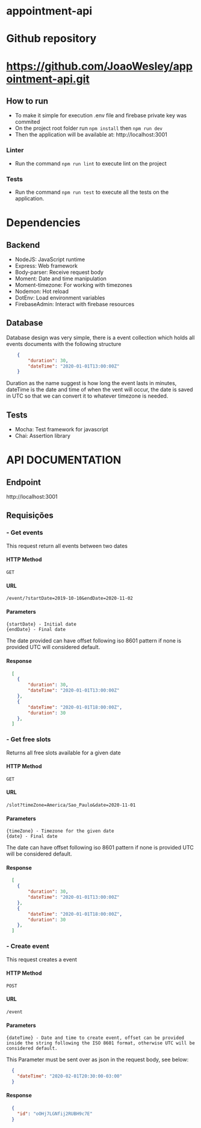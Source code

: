# appointment-api
 
# Github repository
# https://github.com/JoaoWesley/appointment-api.git

## How to run
 - To make it simple for execution .env file and firebase private key was commited
 - On the project root folder run `npm install` then `npm run dev`
 - Then the application will be available at: http://localhost:3001

### Linter
 - Run the command `npm run lint` to execute lint on the project

### Tests
  - Run the command `npm run test` to execute all the tests on the application.

# Dependencies

## Backend
- NodeJS: JavaScript runtime
- Express: Web framework
- Body-parser: Receive request body 
- Moment: Date and time manipulation
- Moment-timezone: For working with timezones
- Nodemon: Hot reload
- DotEnv: Load environment variables
- FirebaseAdmin: Interact with firebase resources 

## Database

Database design was very simple, there is a event collection which holds all events documents with the following structure
````json  
    {
        "duration": 30,
        "dateTime": "2020-01-01T13:00:00Z"
    }    
````

Duration as the name suggest is how long the event lasts in minutes, dateTime is the date and time of when the vent will occur, the date is saved in 
UTC so that we can convert it to whatever timezone is needed.

## Tests
- Mocha: Test framework for javascript
- Chai: Assertion library

# API DOCUMENTATION

## Endpoint

  http://localhost:3001

## Requisições

### - Get events

This request return all events between two dates  

#### HTTP Method

    GET

#### URL

    /event/?startDate=2019-10-10&endDate=2020-11-02

#### Parameters

    {startDate} - Initial date
    {endDate} - Final date

The date provided can have offset following iso 8601 pattern if none is provided UTC will considered default.

#### Response

````json
  [
    {
        "duration": 30,
        "dateTime": "2020-01-01T13:00:00Z"
    },
    {
        "dateTime": "2020-01-01T18:00:00Z",
        "duration": 30
    },
  ]
````

### - Get free slots

Returns all free slots available for a given date

#### HTTP Method

    GET

#### URL

    /slot?timeZone=America/Sao_Paulo&date=2020-11-01

#### Parameters

    {timeZone} - Timezone for the given date
    {date} - Final date

The date can have offset following iso 8601 pattern if none is provided UTC will be considered default.

#### Response

````json
  [
    {
        "duration": 30,
        "dateTime": "2020-01-01T13:00:00Z"
    },
    {
        "dateTime": "2020-01-01T18:00:00Z",
        "duration": 30
    },
  ]
````

### - Create event

This request creates a event 

#### HTTP Method
    POST

#### URL

    /event

#### Parameters

    {dateTime} - Date and time to create event, offset can be provided inside the string following the ISO 8601 format, otherwise UTC will be considered default.

This Parameter must be sent over as json in the request body, see below:

````json
  {
    "dateTime": "2020-02-01T20:30:00-03:00"
  }
````

#### Response

````json
  {
    "id": "oOHj7LGNfij2RUBH9c7E"
  }
````